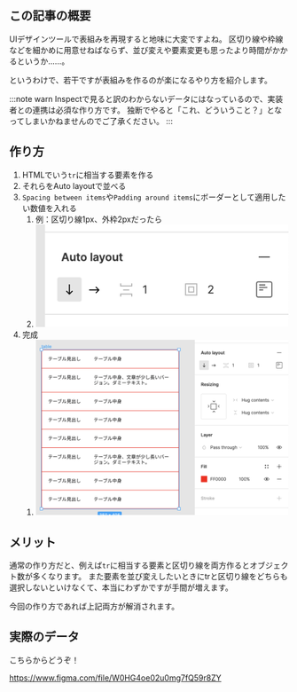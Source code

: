 <!--
title:   Figmaで表組みを作るときに少し時短できる方法
tags:    Design,figma,デザイン
id:      024d8b17d84962a46c39
private: false
-->

## この記事の概要

UIデザインツールで表組みを再現すると地味に大変ですよね。
区切り線や枠線などを細かめに用意せねばならず、並び変えや要素変更も思ったより時間がかかるというか……。

というわけで、若干ですが表組みを作るのが楽になるやり方を紹介します。

:::note warn
Inspectで見ると訳のわからないデータにはなっているので、実装者との連携は必須な作り方です。
独断でやると「これ、どういうこと？」となってしまいかねませんのでご了承ください。
:::

## 作り方

1. HTMLでいう`tr`に相当する要素を作る
1. それらをAuto layoutで並べる
1. `Spacing between items`や`Padding around items`にボーダーとして適用したい数値を入れる
   1. 例：区切り線1px、外枠2pxだったら
   1. ![](../images/figma-easy-table-settings.png)
1. 完成
   1. ![](../images/figma-easy-table.png)

## メリット

通常の作り方だと、例えば`tr`に相当する要素と区切り線を両方作るとオブジェクト数が多くなります。
また要素を並び変えしたいときにtrと区切り線をどちらも選択しないといけなくて、本当にわずかですが手間が増えます。

今回の作り方であれば上記両方が解消されます。

## 実際のデータ

こちらからどうぞ！

https://www.figma.com/file/W0HG4oe02u0mg7fQ59r8ZY